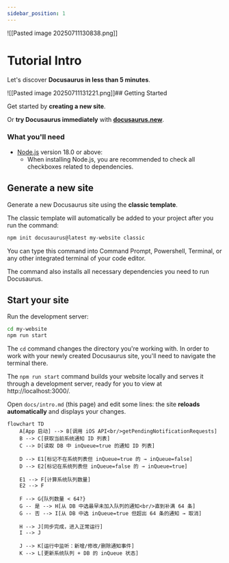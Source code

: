 ```yaml
---
sidebar_position: 1
---
```

![[Pasted image 20250711130838.png]]
# Tutorial Intro

Let's discover **Docusaurus in less than 5 minutes**.


![[Pasted image 20250711131221.png]]## Getting Started

Get started by **creating a new site**.

Or **try Docusaurus immediately** with **[docusaurus.new](https://docusaurus.new)**.

### What you'll need

- [Node.js](https://nodejs.org/en/download/) version 18.0 or above:
  - When installing Node.js, you are recommended to check all checkboxes related to dependencies.

## Generate a new site

Generate a new Docusaurus site using the **classic template**.

The classic template will automatically be added to your project after you run the command:

```bash
npm init docusaurus@latest my-website classic
```

You can type this command into Command Prompt, Powershell, Terminal, or any other integrated terminal of your code editor.

The command also installs all necessary dependencies you need to run Docusaurus.

## Start your site

Run the development server:

```bash
cd my-website
npm run start
```

The `cd` command changes the directory you're working with. In order to work with your newly created Docusaurus site, you'll need to navigate the terminal there.

The `npm run start` command builds your website locally and serves it through a development server, ready for you to view at http://localhost:3000/.

Open `docs/intro.md` (this page) and edit some lines: the site **reloads automatically** and displays your changes.


```mermaid
flowchart TD
    A[App 启动] --> B[调用 iOS API<br/>getPendingNotificationRequests]
    B --> C[获取当前系统通知 ID 列表]
    C --> D[读取 DB 中 inQueue=true 的通知 ID 列表]
    
    D --> E1[标记不在系统列表但 inQueue=true 的 → inQueue=false]
    D --> E2[标记在系统列表但 inQueue=false 的 → inQueue=true]
    
    E1 --> F[计算系统队列数量]
    E2 --> F
    
    F --> G{队列数量 < 64?}
    G -- 是 --> H[从 DB 中选最早未加入队列的通知<br/>直到补满 64 条]
    G -- 否 --> I[从 DB 中选 inQueue=true 但超出 64 条的通知 → 取消]
    
    H --> J[同步完成，进入正常运行]
    I --> J
    
    J --> K[运行中监听：新增/修改/删除通知事件]
    K --> L[更新系统队列 + DB 的 inQueue 状态]
```